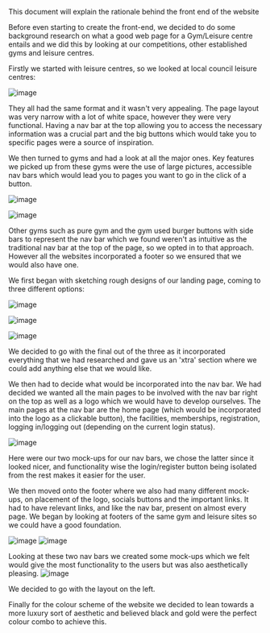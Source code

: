 This document will explain the rationale behind the front end of the website

Before even starting to create the front-end, we decided to do some background research on what a good web page for a Gym/Leisure centre entails and we did this by looking at our competitions, other established gyms and leisure centres.

Firstly we started with leisure centres, so we looked at local council leisure centres: 

![image](https://user-images.githubusercontent.com/123192041/225730971-6f21073d-1a82-49ba-9837-bf662b413881.png)

They all had the same format and it wasn't very appealing. The page layout was very narrow with a lot of white space, however they were very functional. Having a nav bar at the top allowing you to access the necessary information was a crucial part and the big buttons which would take you to specific pages were a source of inspiration.

We then turned to gyms and had a look at all the major ones.
Key features we picked up from these gyms were the use of large pictures, accessible nav bars which would lead you to pages you want to go in the click of a button.

![image](https://user-images.githubusercontent.com/123192041/225733397-423df596-f4ae-4d63-b9ed-92011cadb5d6.png)

![image](https://user-images.githubusercontent.com/123192041/225733467-316fd8b4-60aa-4191-9488-3a7304c4383e.png)

Other gyms such as pure gym and the gym used burger buttons with side bars to represent the nav bar which we found weren't as intuitive as the traditional nav bar at the top of the page, so we opted in to that approach.
However all the websites incorporated a footer so we ensured that we would also have one.

We first began with sketching rough designs of our landing page, coming to three different options:

![image](https://user-images.githubusercontent.com/123192041/225735896-94bbc269-a386-43db-8c28-6c95aecac829.png)

![image](https://user-images.githubusercontent.com/123192041/225735982-9beee2ba-4803-425b-82bf-0ecb682af075.png)

![image](https://user-images.githubusercontent.com/123192041/225736064-f29bde73-f537-4cfa-89a1-aed81bb5053a.png)

We decided to go with the final out of the three as it incorporated everything that we had researched and gave us an 'xtra' section where we could add anything else that we would like. 

We then had to decide what would be incorporated into the nav bar.
We had decided we wanted all the main pages to be involved with the nav bar right on the top as well as a logo which we would have to develop ourselves.
The main pages at the nav bar are the home page (which would be incorporated into the logo as a clickable button), the facilities, memberships, registration, logging in/logging out (depending on the current login status).

![image](https://user-images.githubusercontent.com/123192041/225738035-9b44fcb6-5938-4e86-954b-f67bd8e89acd.png)

Here were our two mock-ups for our nav bars, we chose the latter since it looked nicer, and functionality wise the login/register button being isolated from the rest makes it easier for the user.

We then moved onto the footer where we also had many different mock-ups, on placement of the logo, socials buttons and the important links. 
It had to have relevant links, and like the nav bar, present on almost every page. We began by looking at footers of the same gym and leisure sites so we could have a good foundation.

![image](https://user-images.githubusercontent.com/123192041/228902592-37aa3c37-32d1-412a-8940-0a99ccc2571c.png)
![image](https://user-images.githubusercontent.com/123192041/228902756-f6778f9f-680c-4792-bc42-6419386976f1.png)

Looking at these two nav bars we created some mock-ups which we felt would give the most functionality to the users but was also aesthetically pleasing.
![image](https://user-images.githubusercontent.com/123192041/228903390-422a6b4f-a7c9-49dd-8788-c0427fc350ec.png)

We decided to go with the layout on the left. 

Finally for the colour scheme of the website we decided to lean towards a more luxury sort of aesthetic and believed black and gold were the perfect colour combo to achieve this.